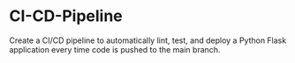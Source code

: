 # CI-CD-Pipeline
Create a CI/CD pipeline to automatically lint, test, and deploy a Python Flask application every time code is pushed to the main branch.
